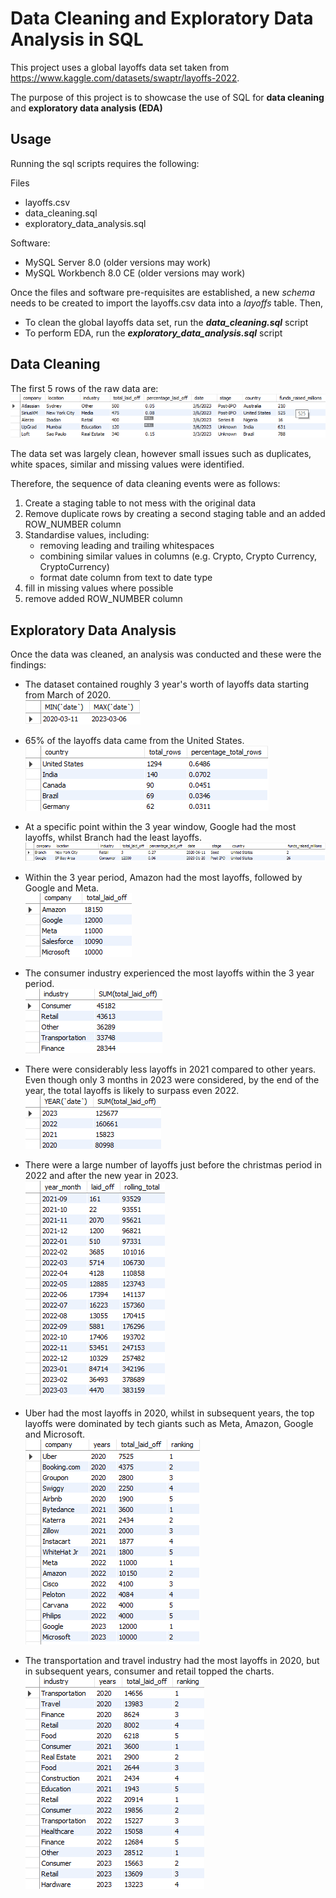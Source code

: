 # Data Cleaning and Exploratory Data Analysis in SQL

This project uses a global layoffs data set taken from https://www.kaggle.com/datasets/swaptr/layoffs-2022.

The purpose of this project is to showcase the use of SQL for **data cleaning** and **exploratory data analysis (EDA)**

## Usage

Running the sql scripts requires the following:

Files
* layoffs.csv
* data_cleaning.sql
* exploratory_data_analysis.sql

Software:
* MySQL Server 8.0 (older versions may work)
* MySQL Workbench 8.0 CE (older versions may work)

Once the files and software pre-requisites are established, a new *schema* needs to be created to import the layoffs.csv data into a *layoffs* table. Then,

* To clean the global layoffs data set, run the ***data_cleaning.sql*** script
* To perform EDA, run the ***exploratory_data_analysis.sql*** script 

## Data Cleaning
The first 5 rows of the raw data are: <br>
![alt text](raw_data.png)

The data set was largely clean, however small issues such as duplicates, white spaces, similar and missing values were identified.

Therefore, the sequence of data cleaning events were as follows:
1. Create a staging table to not mess with the original data
2. Remove duplicate rows by creating a second staging table and an added ROW_NUMBER column
3. Standardise values, including:
    * removing leading and trailing whitespaces
    * combining similar values in columns (e.g. Crypto, Crypto Currency, CryptoCurrency)
    * format date column from text to date type
4. fill in missing values where possible
5. remove added ROW_NUMBER column 


## Exploratory Data Analysis
Once the data was cleaned, an analysis was conducted and these were the findings:

* The dataset contained roughly 3 year's worth of layoffs data starting from March of 2020. <br>
![alt text](min_max_date.png)

* 65% of the layoffs data came from the United States. <br>
![alt text](country_pct.png)

* At a specific point within the 3 year window, Google had the most layoffs, whilst Branch had the least layoffs. <br>
![alt text](min_max_laid_off.png)

* Within the 3 year period, Amazon had the most layoffs, followed by Google and Meta. <br>
![alt text](top_company_layoffs.png)

* The consumer industry experienced the most layoffs within the 3 year period. <br>
![alt text](top_industry_layoffs.png)

* There were considerably less layoffs in 2021 compared to other years. Even though only 3 months in 2023 were considered, by the end of the year, the total layoffs is likely to surpass even 2022.<br>
![alt text](layoffs_by_year.png)

* There were a large number of layoffs just before the christmas period in 2022 and after the new year in 2023. <br>
![alt text](rolling_layoffs_month.png)

* Uber had the most layoffs in 2020, whilst in subsequent years, the top layoffs were dominated by tech giants such as Meta, Amazon, Google and Microsoft. <br>
![alt text](layoff_ranking_company.png)

* The transportation and travel industry had the most layoffs in 2020, but in subsequent years, consumer and retail topped the charts.<br>
![alt text](layoff_ranking_industry.png)